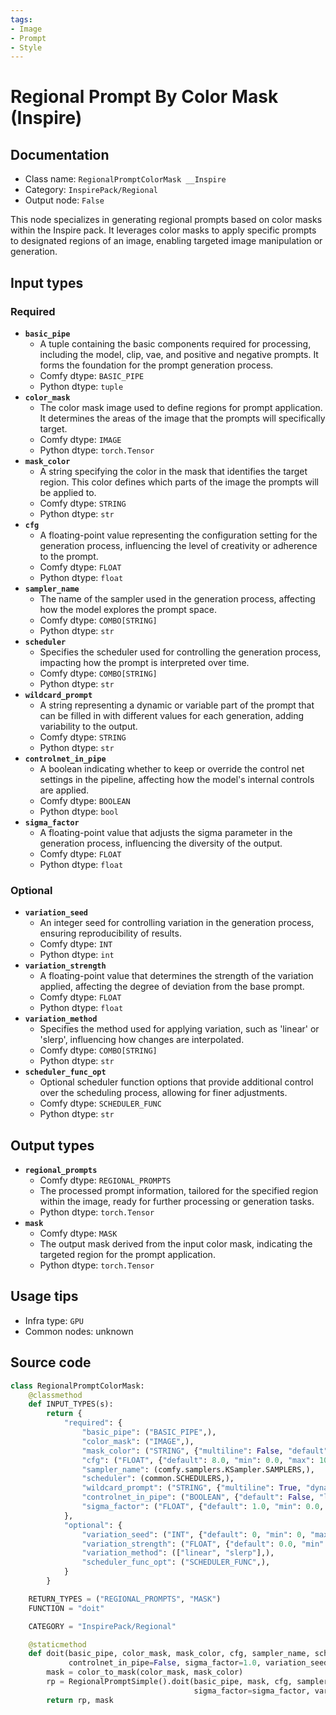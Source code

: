 ```yaml
---
tags:
- Image
- Prompt
- Style
---
```


# Regional Prompt By Color Mask (Inspire)
## Documentation
- Class name: `RegionalPromptColorMask __Inspire`
- Category: `InspirePack/Regional`
- Output node: `False`

This node specializes in generating regional prompts based on color masks within the Inspire pack. It leverages color masks to apply specific prompts to designated regions of an image, enabling targeted image manipulation or generation.
## Input types
### Required
- **`basic_pipe`**
    - A tuple containing the basic components required for processing, including the model, clip, vae, and positive and negative prompts. It forms the foundation for the prompt generation process.
    - Comfy dtype: `BASIC_PIPE`
    - Python dtype: `tuple`
- **`color_mask`**
    - The color mask image used to define regions for prompt application. It determines the areas of the image that the prompts will specifically target.
    - Comfy dtype: `IMAGE`
    - Python dtype: `torch.Tensor`
- **`mask_color`**
    - A string specifying the color in the mask that identifies the target region. This color defines which parts of the image the prompts will be applied to.
    - Comfy dtype: `STRING`
    - Python dtype: `str`
- **`cfg`**
    - A floating-point value representing the configuration setting for the generation process, influencing the level of creativity or adherence to the prompt.
    - Comfy dtype: `FLOAT`
    - Python dtype: `float`
- **`sampler_name`**
    - The name of the sampler used in the generation process, affecting how the model explores the prompt space.
    - Comfy dtype: `COMBO[STRING]`
    - Python dtype: `str`
- **`scheduler`**
    - Specifies the scheduler used for controlling the generation process, impacting how the prompt is interpreted over time.
    - Comfy dtype: `COMBO[STRING]`
    - Python dtype: `str`
- **`wildcard_prompt`**
    - A string representing a dynamic or variable part of the prompt that can be filled in with different values for each generation, adding variability to the output.
    - Comfy dtype: `STRING`
    - Python dtype: `str`
- **`controlnet_in_pipe`**
    - A boolean indicating whether to keep or override the control net settings in the pipeline, affecting how the model's internal controls are applied.
    - Comfy dtype: `BOOLEAN`
    - Python dtype: `bool`
- **`sigma_factor`**
    - A floating-point value that adjusts the sigma parameter in the generation process, influencing the diversity of the output.
    - Comfy dtype: `FLOAT`
    - Python dtype: `float`
### Optional
- **`variation_seed`**
    - An integer seed for controlling variation in the generation process, ensuring reproducibility of results.
    - Comfy dtype: `INT`
    - Python dtype: `int`
- **`variation_strength`**
    - A floating-point value that determines the strength of the variation applied, affecting the degree of deviation from the base prompt.
    - Comfy dtype: `FLOAT`
    - Python dtype: `float`
- **`variation_method`**
    - Specifies the method used for applying variation, such as 'linear' or 'slerp', influencing how changes are interpolated.
    - Comfy dtype: `COMBO[STRING]`
    - Python dtype: `str`
- **`scheduler_func_opt`**
    - Optional scheduler function options that provide additional control over the scheduling process, allowing for finer adjustments.
    - Comfy dtype: `SCHEDULER_FUNC`
    - Python dtype: `str`
## Output types
- **`regional_prompts`**
    - Comfy dtype: `REGIONAL_PROMPTS`
    - The processed prompt information, tailored for the specified region within the image, ready for further processing or generation tasks.
    - Python dtype: `torch.Tensor`
- **`mask`**
    - Comfy dtype: `MASK`
    - The output mask derived from the input color mask, indicating the targeted region for the prompt application.
    - Python dtype: `torch.Tensor`
## Usage tips
- Infra type: `GPU`
- Common nodes: unknown


## Source code
```python
class RegionalPromptColorMask:
    @classmethod
    def INPUT_TYPES(s):
        return {
            "required": {
                "basic_pipe": ("BASIC_PIPE",),
                "color_mask": ("IMAGE",),
                "mask_color": ("STRING", {"multiline": False, "default": "#FFFFFF"}),
                "cfg": ("FLOAT", {"default": 8.0, "min": 0.0, "max": 100.0}),
                "sampler_name": (comfy.samplers.KSampler.SAMPLERS,),
                "scheduler": (common.SCHEDULERS,),
                "wildcard_prompt": ("STRING", {"multiline": True, "dynamicPrompts": False, "placeholder": "wildcard prompt"}),
                "controlnet_in_pipe": ("BOOLEAN", {"default": False, "label_on": "Keep", "label_off": "Override"}),
                "sigma_factor": ("FLOAT", {"default": 1.0, "min": 0.0, "max": 10.0, "step": 0.01}),
            },
            "optional": {
                "variation_seed": ("INT", {"default": 0, "min": 0, "max": 0xffffffffffffffff}),
                "variation_strength": ("FLOAT", {"default": 0.0, "min": 0.0, "max": 1.0, "step": 0.01}),
                "variation_method": (["linear", "slerp"],),
                "scheduler_func_opt": ("SCHEDULER_FUNC",),
            }
        }

    RETURN_TYPES = ("REGIONAL_PROMPTS", "MASK")
    FUNCTION = "doit"

    CATEGORY = "InspirePack/Regional"

    @staticmethod
    def doit(basic_pipe, color_mask, mask_color, cfg, sampler_name, scheduler, wildcard_prompt,
             controlnet_in_pipe=False, sigma_factor=1.0, variation_seed=0, variation_strength=0.0, variation_method="linear", scheduler_func_opt=None):
        mask = color_to_mask(color_mask, mask_color)
        rp = RegionalPromptSimple().doit(basic_pipe, mask, cfg, sampler_name, scheduler, wildcard_prompt, controlnet_in_pipe,
                                         sigma_factor=sigma_factor, variation_seed=variation_seed, variation_strength=variation_strength, variation_method=variation_method, scheduler_func_opt=scheduler_func_opt)[0]
        return rp, mask

```
